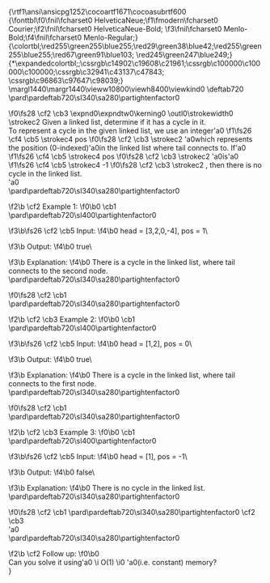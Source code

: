 {\rtf1\ansi\ansicpg1252\cocoartf1671\cocoasubrtf600
{\fonttbl\f0\fnil\fcharset0 HelveticaNeue;\f1\fmodern\fcharset0 Courier;\f2\fnil\fcharset0 HelveticaNeue-Bold;
\f3\fnil\fcharset0 Menlo-Bold;\f4\fnil\fcharset0 Menlo-Regular;}
{\colortbl;\red255\green255\blue255;\red29\green38\blue42;\red255\green255\blue255;\red67\green91\blue103;
\red245\green247\blue249;}
{\*\expandedcolortbl;;\cssrgb\c14902\c19608\c21961;\cssrgb\c100000\c100000\c100000;\cssrgb\c32941\c43137\c47843;
\cssrgb\c96863\c97647\c98039;}
\margl1440\margr1440\vieww10800\viewh8400\viewkind0
\deftab720
\pard\pardeftab720\sl340\sa280\partightenfactor0

\f0\fs28 \cf2 \cb3 \expnd0\expndtw0\kerning0
\outl0\strokewidth0 \strokec2 Given a linked list, determine if it has a cycle in it.\
To represent a cycle in the given linked list, we use an integer\'a0
\f1\fs26 \cf4 \cb5 \strokec4 pos
\f0\fs28 \cf2 \cb3 \strokec2 \'a0which represents the position (0-indexed)\'a0in the linked list where tail connects to. If\'a0
\f1\fs26 \cf4 \cb5 \strokec4 pos
\f0\fs28 \cf2 \cb3 \strokec2 \'a0is\'a0
\f1\fs26 \cf4 \cb5 \strokec4 -1
\f0\fs28 \cf2 \cb3 \strokec2 , then there is no cycle in the linked list.\
\'a0\
\pard\pardeftab720\sl340\sa280\partightenfactor0

\f2\b \cf2 Example 1:
\f0\b0 \cb1 \
\pard\pardeftab720\sl400\partightenfactor0

\f3\b\fs26 \cf2 \cb5 Input: 
\f4\b0 head = [3,2,0,-4], pos = 1\

\f3\b Output: 
\f4\b0 true\

\f3\b Explanation:
\f4\b0  There is a cycle in the linked list, where tail connects to the second node.\
\pard\pardeftab720\sl340\sa280\partightenfactor0

\f0\fs28 \cf2 \cb1 \
\pard\pardeftab720\sl340\sa280\partightenfactor0

\f2\b \cf2 \cb3 Example 2:
\f0\b0 \cb1 \
\pard\pardeftab720\sl400\partightenfactor0

\f3\b\fs26 \cf2 \cb5 Input: 
\f4\b0 head = [1,2], pos = 0\

\f3\b Output: 
\f4\b0 true\

\f3\b Explanation:
\f4\b0  There is a cycle in the linked list, where tail connects to the first node.\
\pard\pardeftab720\sl340\sa280\partightenfactor0

\f0\fs28 \cf2 \cb1 \
\pard\pardeftab720\sl340\sa280\partightenfactor0

\f2\b \cf2 \cb3 Example 3:
\f0\b0 \cb1 \
\pard\pardeftab720\sl400\partightenfactor0

\f3\b\fs26 \cf2 \cb5 Input: 
\f4\b0 head = [1], pos = -1\

\f3\b Output: 
\f4\b0 false\

\f3\b Explanation:
\f4\b0  There is no cycle in the linked list.\
\pard\pardeftab720\sl340\sa280\partightenfactor0

\f0\fs28 \cf2 \cb1 \pard\pardeftab720\sl340\sa280\partightenfactor0
\cf2 \cb3 \
\'a0\
\pard\pardeftab720\sl340\sa280\partightenfactor0

\f2\b \cf2 Follow up:
\f0\b0 \
Can you solve it using\'a0
\i O(1)
\i0 \'a0(i.e. constant) memory?\
}